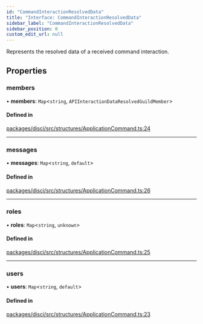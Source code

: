 ```yaml
---
id: "CommandInteractionResolvedData"
title: "Interface: CommandInteractionResolvedData"
sidebar_label: "CommandInteractionResolvedData"
sidebar_position: 0
custom_edit_url: null
---
```


Represents the resolved data of a received command interaction.

## Properties

### members

• **members**: `Map`<`string`, `APIInteractionDataResolvedGuildMember`\>

#### Defined in

[packages/disci/src/structures/ApplicationCommand.ts:24](https://github.com/typicalninja493/disci/blob/bbc5c20/packages/disci/src/structures/ApplicationCommand.ts#L24)

___

### messages

• **messages**: `Map`<`string`, `default`\>

#### Defined in

[packages/disci/src/structures/ApplicationCommand.ts:26](https://github.com/typicalninja493/disci/blob/bbc5c20/packages/disci/src/structures/ApplicationCommand.ts#L26)

___

### roles

• **roles**: `Map`<`string`, `unknown`\>

#### Defined in

[packages/disci/src/structures/ApplicationCommand.ts:25](https://github.com/typicalninja493/disci/blob/bbc5c20/packages/disci/src/structures/ApplicationCommand.ts#L25)

___

### users

• **users**: `Map`<`string`, `default`\>

#### Defined in

[packages/disci/src/structures/ApplicationCommand.ts:23](https://github.com/typicalninja493/disci/blob/bbc5c20/packages/disci/src/structures/ApplicationCommand.ts#L23)

